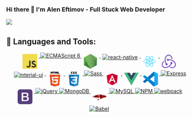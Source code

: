 ### Hi there 👋 I'm Alen Eftimov - Full Stuck Web Developer

![](https://visitor-badge.laobi.icu/badge?page_id=Alen-Eftimov.Alen-Eftimov)

## 🧰 Languages and Tools:
<p align="center">
<a href="https://developer.mozilla.org/en-US/docs/Web/JavaScript" title="JavaScript" rel="nofollow">
  <img src="https://raw.githubusercontent.com/github/explore/80688e429a7d4ef2fca1e82350fe8e3517d3494d/topics/javascript/javascript.png" alt="Javascript" height="40" style="vertical-align:top; margin:4px">
</a>
<a href="https://tc39.es/ecma262/" title="ECMAScript 6" rel="nofollow">
  <img src="https://github.com/tomchen/stack-icons/raw/master/logos/es6.svg" alt="ECMAScript 6" width="40px" height="40px" style="max-width:100%;">
</a>
<a href="https://nodejs.org/" title="Node.js" rel="nofollow">
  <img src="https://raw.githubusercontent.com/github/explore/80688e429a7d4ef2fca1e82350fe8e3517d3494d/topics/nodejs/nodejs.png" alt="nodejs" height="40" style="vertical-align:top; margin:4px">
</a>
<a href="https://reactnative.dev/" title="React native" rel="nofollow">
  <img src="https://pngset.com/images/react-native-react-native-logo-word-text-symbol-trademark-transparent-png-814881.png" alt="react-native" height="40" style="vertical-align:top; margin:4px">
  
</a>
<a href="https://reactjs.org/" title="React" rel="nofollow">
  <img src="https://raw.githubusercontent.com/github/explore/80688e429a7d4ef2fca1e82350fe8e3517d3494d/topics/react/react.png" alt="react" height="40" style="vertical-align:top; margin:4px">
</a>
<a href="https://redux.js.org/" title="Redux" rel="nofollow">
  <img src="https://raw.githubusercontent.com/github/explore/80688e429a7d4ef2fca1e82350fe8e3517d3494d/topics/redux/redux.png" alt="redux" height="40" style="vertical-align:top; margin:4px">
</a>
<a href="https://material-ui.com/" title="Material UI" rel="nofollow">
  <img src="https://raw.githubusercontent.com/tomchen/stack-icons/master/logos/material-ui.svg" alt="mterial-ui" height="40" style="vertical-align:top; margin:4px">
</a>
<a href="https://www.w3.org/TR/html5/" title="HTML5" rel="nofollow">
  <img src="https://raw.githubusercontent.com/github/explore/80688e429a7d4ef2fca1e82350fe8e3517d3494d/topics/html/html.png" alt="html5" height="40" style="vertical-align:top; margin:4px">
</a>
<a href="https://www.w3.org/TR/CSS/" title="CSS3" rel="nofollow">
  <img src="https://raw.githubusercontent.com/github/explore/80688e429a7d4ef2fca1e82350fe8e3517d3494d/topics/css/css.png" alt="css3" height="40" style="vertical-align:top; margin:4px">
</a>
<a href="https://sass-lang.com/" title="Sass" rel="nofollow">
  <img src="https://github.com/tomchen/stack-icons/raw/master/logos/sass.svg" alt="Sass" width="40px" height="40px" style="max-width:100%;">
</a>
<a href="https://angular.io" title="Angular" rel="nofollow">
  <img src="https://raw.githubusercontent.com/github/explore/80688e429a7d4ef2fca1e82350fe8e3517d3494d/topics/angular/angular.png" alt="angular" height="40" style="vertical-align:top; margin:4px">
</a>
<a href="https://vuejs.org" title="Vue" rel="nofollow">
  <img src="https://raw.githubusercontent.com/github/explore/80688e429a7d4ef2fca1e82350fe8e3517d3494d/topics/vue/vue.png" alt="vue" height="40" style="vertical-align:top; margin:4px">
</a>
<a href="https://code.visualstudio.com/" title="Visual Studio Code" rel="nofollow">
  <img src="https://raw.githubusercontent.com/github/explore/80688e429a7d4ef2fca1e82350fe8e3517d3494d/topics/visual-studio-code/visual-studio-code.png" alt="VS Code" height="40" style="vertical-align:top; margin:4px">
</a>
<a href="https://expressjs.com/" title="Express" rel="nofollow">
  <img src="https://github.com/tomchen/stack-icons/raw/master/logos/express.svg" alt="Express" width="40px" height="40px" style="max-width:100%;">
</a>
<a href="https://getbootstrap.com/" title="Bootstrap" rel="nofollow">
  <img src="https://raw.githubusercontent.com/github/explore/80688e429a7d4ef2fca1e82350fe8e3517d3494d/topics/bootstrap/bootstrap.png" alt="bootstrap" height="40" style="vertical-align:top; margin:4px">
</a>
<a href="https://jquery.com/" title="jQuery" rel="nofollow">
  <img src="https://github.com/tomchen/stack-icons/raw/master/logos/jquery-icon.svg" alt="jQuery" width="40px" height="40px" style="max-width:100%;">
</a>
<a href="https://www.mongodb.org/" title="MongoDB" rel="nofollow">
  <img src="https://github.com/tomchen/stack-icons/raw/master/logos/mongodb-icon.svg" alt="MongoDB" width="40px" height="40px" style="max-width:100%;">
</a>
<a href="https://mongoosejs.com" title="Mongoose" rel="nofollow">
  <img src="https://raw.githubusercontent.com/github/explore/80688e429a7d4ef2fca1e82350fe8e3517d3494d/topics/mongoose/mongoose.png" alt="mongoose" height="40" style="vertical-align:top; margin:4px">
</a>
<a href="https://dev.mysql.com/" title="MySQL" rel="nofollow">
  <img src="https://github.com/tomchen/stack-icons/raw/master/logos/mysql.svg" alt="MySQL" width="40px" height="40px" style="max-width:100%;">
</a>
<a href="https://www.npmjs.com/" title="NPM" rel="nofollow">
  <img src="https://github.com/tomchen/stack-icons/raw/master/logos/npm.svg" alt="NPM" width="40px" height="40px" style="max-width:100%;">
</a>
<a href="https://webpack.js.org/" title="webpack" rel="nofollow">
  <img src="https://github.com/tomchen/stack-icons/raw/master/logos/webpack.svg" alt="webpack" width="40px" height="40px" style="max-width:100%;">
</a>
<a href="https://babeljs.io/" title="Babel" rel="nofollow">
  <img src="https://github.com/tomchen/stack-icons/raw/master/logos/babel.svg" alt="Babel" width="40px" height="40px" style="max-width:100%;">
</a>
</p> 
